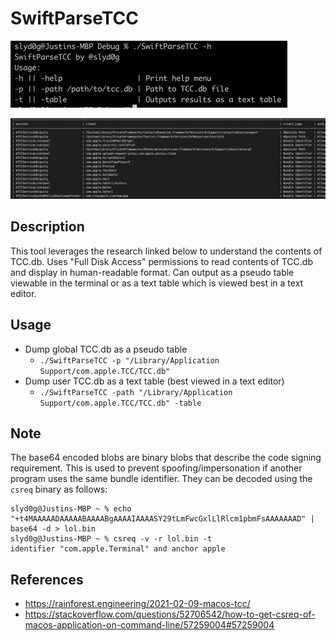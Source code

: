 # SwiftParseTCC

![Help](https://raw.githubusercontent.com/slyd0g/SwiftParseTCC/master/example.png)

![Output](https://raw.githubusercontent.com/slyd0g/SwiftParseTCC/master/example2.png)

## Description

This tool leverages the research linked below to understand the contents of TCC.db. Uses "Full Disk Access" permissions to read contents of TCC.db and display in human-readable format. Can output as a pseudo table viewable in the terminal or as a text table which is viewed best in a text editor. 

## Usage
- Dump global TCC.db as a pseudo table
    - ```./SwiftParseTCC -p "/Library/Application Support/com.apple.TCC/TCC.db"```
- Dump user TCC.db as a text table (best viewed in a text editor)
    - ```./SwiftParseTCC -path "/Library/Application Support/com.apple.TCC/TCC.db" -table```

## Note
The base64 encoded blobs are binary blobs that describe the code signing requirement. This is used to prevent spoofing/impersonation if another program uses the same bundle identifier. They can be decoded using the ```csreq``` binary as follows:
```
slyd0g@Justins-MBP ~ % echo "+t4MAAAAADAAAAABAAAABgAAAAIAAAASY29tLmFwcGxlLlRlcm1pbmFsAAAAAAAD" | base64 -d > lol.bin
slyd0g@Justins-MBP ~ % csreq -v -r lol.bin -t
identifier "com.apple.Terminal" and anchor apple
```

## References
- https://rainforest.engineering/2021-02-09-macos-tcc/
- https://stackoverflow.com/questions/52706542/how-to-get-csreq-of-macos-application-on-command-line/57259004#57259004